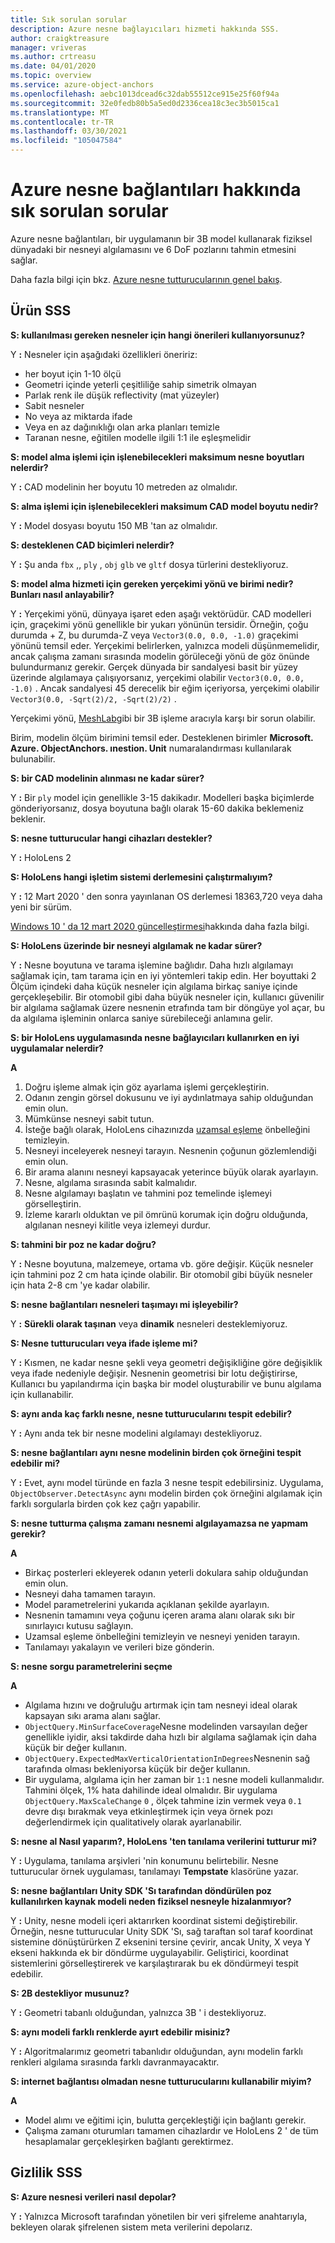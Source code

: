 ```yaml
---
title: Sık sorulan sorular
description: Azure nesne bağlayıcıları hizmeti hakkında SSS.
author: craigktreasure
manager: vriveras
ms.author: crtreasu
ms.date: 04/01/2020
ms.topic: overview
ms.service: azure-object-anchors
ms.openlocfilehash: aebc1013dcead6c32dab55512ce915e25f60f94a
ms.sourcegitcommit: 32e0fedb80b5a5ed0d2336cea18c3ec3b5015ca1
ms.translationtype: MT
ms.contentlocale: tr-TR
ms.lasthandoff: 03/30/2021
ms.locfileid: "105047584"
---
```

# <a name="frequently-asked-questions-about-azure-object-anchors"></a>Azure nesne bağlantıları hakkında sık sorulan sorular

Azure nesne bağlantıları, bir uygulamanın bir 3B model kullanarak fiziksel dünyadaki bir nesneyi algılamasını ve 6 DoF pozlarını tahmin etmesini sağlar.

Daha fazla bilgi için bkz. [Azure nesne tutturucularının genel bakış](overview.md).

## <a name="product-faq"></a>Ürün SSS
**S: kullanılması gereken nesneler için hangi önerileri kullanıyorsunuz?**

Y **:** Nesneler için aşağıdaki özellikleri öneririz:

* her boyut için 1-10 ölçü
* Geometri içinde yeterli çeşitliliğe sahip simetrik olmayan
* Parlak renk ile düşük reflectivity (mat yüzeyler)
* Sabit nesneler
* No veya az miktarda ifade
* Veya en az dağınıklığı olan arka planları temizle
* Taranan nesne, eğitilen modelle ilgili 1:1 ile eşleşmelidir

**S: model alma işlemi için işlenebilecekleri maksimum nesne boyutları nelerdir?**

Y **:** CAD modelinin her boyutu 10 metreden az olmalıdır.

**S: alma işlemi için işlenebilecekleri maksimum CAD model boyutu nedir?**

Y **:** Model dosyası boyutu 150 MB 'tan az olmalıdır.

**S: desteklenen CAD biçimleri nelerdir?**

Y **:** Şu anda `fbx` ,, `ply` , `obj` `glb` ve `gltf` dosya türlerini destekliyoruz.

**S: model alma hizmeti için gereken yerçekimi yönü ve birimi nedir? Bunları nasıl anlayabilir?**

Y **:** Yerçekimi yönü, dünyaya işaret eden aşağı vektörüdür. CAD modelleri için, graçekimi yönü genellikle bir yukarı yönünün tersidir. Örneğin, çoğu durumda + Z, bu durumda-Z veya `Vector3(0.0, 0.0, -1.0)` graçekimi yönünü temsil eder. Yerçekimi belirlerken, yalnızca modeli düşünmemelidir, ancak çalışma zamanı sırasında modelin görüleceği yönü de göz önünde bulundurmanız gerekir. Gerçek dünyada bir sandalyesi basit bir yüzey üzerinde algılamaya çalışıyorsanız, yerçekimi olabilir `Vector3(0.0, 0.0, -1.0)` . Ancak sandalyesi 45 derecelik bir eğim içeriyorsa, yerçekimi olabilir `Vector3(0.0, -Sqrt(2)/2, -Sqrt(2)/2)` .

Yerçekimi yönü, [MeshLab](http://www.meshlab.net/)gibi bir 3B işleme aracıyla karşı bir sorun olabilir.

Birim, modelin ölçüm birimini temsil eder. Desteklenen birimler **Microsoft. Azure. ObjectAnchors. ınestion. Unit** numaralandırması kullanılarak bulunabilir.

**S: bir CAD modelinin alınması ne kadar sürer?**

Y **:** Bir `ply` model için genellikle 3-15 dakikadır. Modelleri başka biçimlerde gönderiyorsanız, dosya boyutuna bağlı olarak 15-60 dakika beklemeniz beklenir.

**S: nesne tutturucular hangi cihazları destekler?**

Y **:** HoloLens 2 

**S: HoloLens hangi işletim sistemi derlemesini çalıştırmalıyım?**

Y **:** 12 Mart 2020 ' den sonra yayınlanan OS derlemesi 18363,720 veya daha yeni bir sürüm.

  [Windows 10 ' da 12 mart 2020 güncelleştirmesi](https://support.microsoft.com/help/4551762)hakkında daha fazla bilgi.

**S: HoloLens üzerinde bir nesneyi algılamak ne kadar sürer?**

Y **:** Nesne boyutuna ve tarama işlemine bağlıdır. Daha hızlı algılamayı sağlamak için, tam tarama için en iyi yöntemleri takip edin. Her boyuttaki 2 Ölçüm içindeki daha küçük nesneler için algılama birkaç saniye içinde gerçekleşebilir. Bir otomobil gibi daha büyük nesneler için, kullanıcı güvenilir bir algılama sağlamak üzere nesnenin etrafında tam bir döngüye yol açar, bu da algılama işleminin onlarca saniye sürebileceği anlamına gelir.

**S: bir HoloLens uygulamasında nesne bağlayıcıları kullanırken en iyi uygulamalar nelerdir?**

**A**

 1. Doğru işleme almak için göz ayarlama işlemi gerçekleştirin.
 2. Odanın zengin görsel dokusunu ve iyi aydınlatmaya sahip olduğundan emin olun.
 3. Mümkünse nesneyi sabit tutun.
 4. İsteğe bağlı olarak, HoloLens cihazınızda [uzamsal eşleme](/windows/mixed-reality/spatial-mapping) önbelleğini temizleyin.
 5. Nesneyi inceleyerek nesneyi tarayın. Nesnenin çoğunun gözlemlendiği emin olun.
 6. Bir arama alanını nesneyi kapsayacak yeterince büyük olarak ayarlayın.
 7. Nesne, algılama sırasında sabit kalmalıdır.
 8. Nesne algılamayı başlatın ve tahmini poz temelinde işlemeyi görselleştirin.
 9. İzleme kararlı olduktan ve pil ömrünü korumak için doğru olduğunda, algılanan nesneyi kilitle veya izlemeyi durdur.

**S: tahmini bir poz ne kadar doğru?**

Y **:** Nesne boyutuna, malzemeye, ortama vb. göre değişir. Küçük nesneler için tahmini poz 2 cm hata içinde olabilir. Bir otomobil gibi büyük nesneler için hata 2-8 cm 'ye kadar olabilir.

**S: nesne bağlantıları nesneleri taşımayı mi işleyebilir?**

Y **:** **Sürekli olarak taşınan** veya **dinamik** nesneleri desteklemiyoruz.

**S: Nesne tutturucuları veya ifade işleme mi?**

Y **:** Kısmen, ne kadar nesne şekli veya geometri değişikliğine göre değişiklik veya ifade nedeniyle değişir. Nesnenin geometrisi bir lotu değiştirirse, Kullanıcı bu yapılandırma için başka bir model oluşturabilir ve bunu algılama için kullanabilir.

**S: aynı anda kaç farklı nesne, nesne tutturucularını tespit edebilir?**

Y **:** Aynı anda tek bir nesne modelini algılamayı destekliyoruz. 

**S: nesne bağlantıları aynı nesne modelinin birden çok örneğini tespit edebilir mi?**

Y **:** Evet, aynı model türünde en fazla 3 nesne tespit edebilirsiniz. Uygulama, `ObjectObserver.DetectAsync` aynı modelin birden çok örneğini algılamak için farklı sorgularla birden çok kez çağrı yapabilir.

**S: nesne tutturma çalışma zamanı nesnemi algılayamazsa ne yapmam gerekir?**

**A**

* Birkaç posterleri ekleyerek odanın yeterli dokulara sahip olduğundan emin olun.
* Nesneyi daha tamamen tarayın.
* Model parametrelerini yukarıda açıklanan şekilde ayarlayın.
* Nesnenin tamamını veya çoğunu içeren arama alanı olarak sıkı bir sınırlayıcı kutusu sağlayın.
* Uzamsal eşleme önbelleğini temizleyin ve nesneyi yeniden tarayın.
* Tanılamayı yakalayın ve verileri bize gönderin.

**S: nesne sorgu parametrelerini seçme**

**A**

* Algılama hızını ve doğruluğu artırmak için tam nesneyi ideal olarak kapsayan sıkı arama alanı sağlar.
* `ObjectQuery.MinSurfaceCoverage`Nesne modelinden varsayılan değer genellikle iyidir, aksi takdirde daha hızlı bir algılama sağlamak için daha küçük bir değer kullanın.
* `ObjectQuery.ExpectedMaxVerticalOrientationInDegrees`Nesnenin sağ tarafında olması bekleniyorsa küçük bir değer kullanın.
* Bir uygulama, algılama için her zaman bir `1:1` nesne modeli kullanmalıdır. Tahmini ölçek, 1% hata dahilinde ideal olmalıdır. Bir uygulama `ObjectQuery.MaxScaleChange` `0` , ölçek tahmine izin vermek veya `0.1` devre dışı bırakmak veya etkinleştirmek için veya örnek pozı değerlendirmek için qualitatively olarak ayarlanabilir.

**S: nesne al Nasıl yaparım?, HoloLens 'ten tanılama verilerini tutturur mi?**

Y **:** Uygulama, tanılama arşivleri 'nin konumunu belirtebilir. Nesne tutturucular örnek uygulaması, tanılamayı **Tempstate** klasörüne yazar.

**S: nesne bağlantıları Unity SDK 'Sı tarafından döndürülen poz kullanılırken kaynak modeli neden fiziksel nesneyle hizalanmıyor?**

Y **:** Unity, nesne modeli içeri aktarırken koordinat sistemi değiştirebilir. Örneğin, nesne tutturucular Unity SDK 'Sı, sağ taraftan sol taraf koordinat sistemine dönüştürürken Z eksenini tersine çevirir, ancak Unity, X veya Y ekseni hakkında ek bir döndürme uygulayabilir. Geliştirici, koordinat sistemlerini görselleştirerek ve karşılaştırarak bu ek döndürmeyi tespit edebilir.

**S: 2B destekliyor musunuz?**

Y **:** Geometri tabanlı olduğundan, yalnızca 3B ' i destekliyoruz.

**S: aynı modeli farklı renklerde ayırt edebilir misiniz?**

Y **:** Algoritmalarımız geometri tabanlıdır olduğundan, aynı modelin farklı renkleri algılama sırasında farklı davranmayacaktır.

**S: internet bağlantısı olmadan nesne tutturucularını kullanabilir miyim?**

**A** 
* Model alımı ve eğitimi için, bulutta gerçekleştiği için bağlantı gerekir.
* Çalışma zamanı oturumları tamamen cihazlardır ve HoloLens 2 ' de tüm hesaplamalar gerçekleşirken bağlantı gerektirmez.

## <a name="privacy-faq"></a>Gizlilik SSS
**S: Azure nesnesi verileri nasıl depolar?**

Y **:** Yalnızca Microsoft tarafından yönetilen bir veri şifreleme anahtarıyla, bekleyen olarak şifrelenen sistem meta verilerini depolarız.